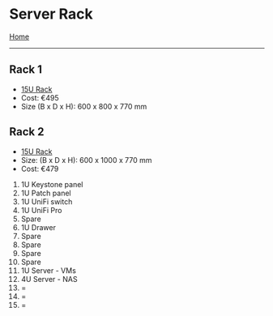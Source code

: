 # Server Rack

[Home](README.md)

---

## Rack 1

* [15U Rack](https://www.kabelshop.nl/Alfaco-Patchkast-19-inch-15U-600-x-800-x-770-mm-Max-800-kg-Veiligheidsglas-Inbouwdiepte-600-mm-19-6815-i19478-t288795.html)
* Cost: €495
* Size (B x D x H): 600 x 800 x 770 mm

## Rack 2

* [15U Rack](https://www.kabelshop.nl/Alfaco-Patchkast-19-inch-15U-600-x-1000-x-770-mm-Max-800-kg-Veiligheidsglas-Inbouwdiepte-800-mm-19-6015-i19476-t288795.html)
* Size: (B x D x H): 600 x 1000 x 770 mm
* Cost: €479

1. 1U Keystone panel
1. 1U Patch panel
1. 1U UniFi switch
1. 1U UniFi Pro
1. Spare
1. 1U Drawer
1. Spare
1. Spare
1. Spare
1. Spare
1. 1U Server - VMs
1. 4U Server - NAS
1. =
1. =
1. =
